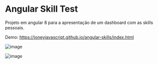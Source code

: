 # Angular Skill Test

Projeto em angular 8 para a apresentação de um dashboard com as skills pessoais.

Demo: https://joneyjavascript.github.io/angular-skills/index.html

![image](https://user-images.githubusercontent.com/2818123/119285571-b3fef680-bc18-11eb-821f-f378fe79ac9b.png)

![image](https://user-images.githubusercontent.com/2818123/119285546-a5184400-bc18-11eb-9460-f7b02a02c185.png)


